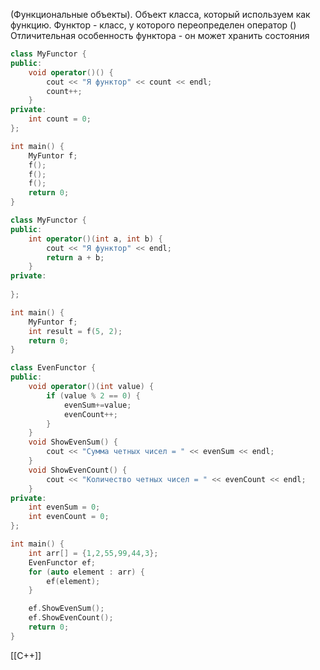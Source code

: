 (Функциональные объекты). Объект класса, который используем как функцию.
Функтор - класс, у которого переопределен оператор ()
Отличительная особенность функтора - он может хранить состояния

```c++
class MyFunctor {
public:
	void operator()() {
		cout << "Я функтор" << count << endl;
		count++;
	}
private:
	int count = 0;
};

int main() {
	MyFuntor f;
	f();
	f();
	f();
	return 0;
}
```


```c++
class MyFunctor {
public:
	int operator()(int a, int b) {
		cout << "Я функтор" << endl;
		return a + b;
	}
private:
	
};

int main() {
	MyFuntor f;
	int result = f(5, 2);
	return 0;
}
```


```c++
class EvenFunctor {
public:
	void operator()(int value) {
		if (value % 2 == 0) {
			evenSum+=value;
			evenCount++;
		}
	}
	void ShowEvenSum() {
		cout << "Сумма четных чисел = " << evenSum << endl;
	}
	void ShowEvenCount() {
		cout << "Количество четных чисел = " << evenCount << endl;
	}
private:
	int evenSum = 0;
	int evenCount = 0;
};

int main() {
	int arr[] = {1,2,55,99,44,3};
	EvenFunctor ef;
	for (auto element : arr) {
		ef(element);
	}

	ef.ShowEvenSum();
	ef.ShowEvenCount();
	return 0;
}
```

[[C++]] 
